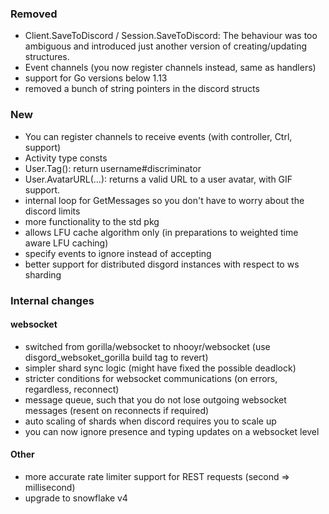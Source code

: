 ### Removed
 - Client.SaveToDiscord / Session.SaveToDiscord: The behaviour was too ambiguous and introduced just another version of creating/updating structures.
 - Event channels (you now register channels instead, same as handlers)
 - support for Go versions below 1.13
 - removed a bunch of string pointers in the discord structs
 
### New
 - You can register channels to receive events (with controller, Ctrl, support)
 - Activity type consts
 - User.Tag(): return username#discriminator
 - User.AvatarURL(...): returns a valid URL to a user avatar, with GIF support.
 - internal loop for GetMessages so you don't have to worry about the discord limits
 - more functionality to the std pkg
 - allows LFU cache algorithm only (in preparations to weighted time aware LFU caching)
 - specify events to ignore instead of accepting
 - better support for distributed disgord instances with respect to ws sharding
 
### Internal changes
#### websocket
 - switched from gorilla/websocket to nhooyr/websocket (use disgord_websoket_gorilla build tag to revert)
 - simpler shard sync logic (might have fixed the possible deadlock)
 - stricter conditions for websocket communications (on errors, regardless, reconnect)
 - message queue, such that you do not lose outgoing websocket messages (resent on reconnects if required)
 - auto scaling of shards when discord requires you to scale up
 - you can now ignore presence and typing updates on a websocket level
 
#### Other
 - more accurate rate limiter support for REST requests (second => millisecond)
 - upgrade to snowflake v4
